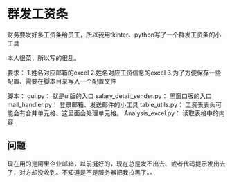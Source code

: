 # 群发工资条
财务要发好多工资条给员工，所以我用tkinter、python写了一个群发工资条的小工具

本人很菜，所以写的很乱。

要求：
  1.姓名对应邮箱的excel
  2.姓名对应工资信息的excel
  3.为了方便保存一些配置、需要在脚本目录写入一个配置文件

脚本：
  gui.py：
  就是ui版的入口
  salary_detail_sender.py：
  黑窗口版的入口
  mail_handler.py：
  登录邮箱、发送邮件的小工具
  table_utils.py：
  工资表表头可能会有合并单元格、这里面会处理单元格。
  Analysis_excel.py：
  读取表格中的内容

## 问题
现在用的是阿里企业邮箱，以前挺好的，现在总是发不出去、或者代码提示发出去了，对方却没收到。不知道是不是服务器把我拉黑了。。
